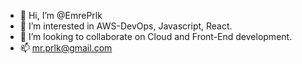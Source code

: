 - 👋 Hi, I’m @EmrePrlk
- 👀 I’m interested in AWS-DevOps, Javascript, React.
- 💞️ I’m looking to collaborate on Cloud and Front-End development.
- 📫 mr.prlk@gmail.com

<!---
EmrePrlk/EmrePrlk is a ✨ special ✨ repository because its `README.md` (this file) appears on your GitHub profile.
You can click the Preview link to take a look at your changes.
--->
